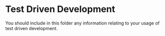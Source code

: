 # Test Driven Development

You should include in this folder any information relating to your usage of test driven development.
